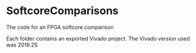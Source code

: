 # SoftcoreComparisons
The code for an FPGA softcore comparison

Each folder contains an exported Vivado project. The Vivado version used was 2019.2S
